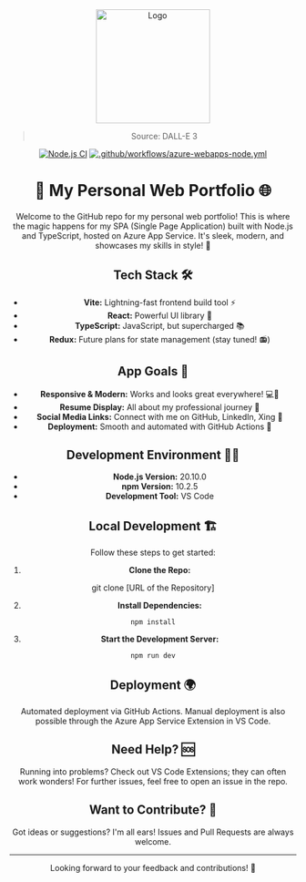 <div align="center">
<a href="https://github.com/NicoFilips/AzureAppService.NicoFilips.de/">
  <img src="https://github.com/NicoFilips/AzureAppService.NicoFilips/assets/35654361/ce4036b6-1e02-4a36-a5d9-a92114c7f6e3" alt="Logo" width="200" height="200">
</a>

<blockquote>
  <p>Source: DALL-E 3</p>
</blockquote>

[![Node.js CI](https://github.com/NicoFilips/AzureAppService.NicoFilips/actions/workflows/node.js.yml/badge.svg)](https://github.com/NicoFilips/AzureAppService.NicoFilips/actions/workflows/node.js.yml)
[![.github/workflows/azure-webapps-node.yml](https://github.com/NicoFilips/AzureAppService.NicoFilips/actions/workflows/deploy-Azure.yml/badge.svg)](https://github.com/NicoFilips/AzureAppService.NicoFilips/actions/workflows/deploy-Azure.yml)

# 🚀 My Personal Web Portfolio 🌐

Welcome to the GitHub repo for my personal web portfolio! This is where the magic happens for my SPA (Single Page Application) built with Node.js and TypeScript, hosted on Azure App Service. It's sleek, modern, and showcases my skills in style! 🌟

## Tech Stack 🛠️

- **Vite:** Lightning-fast frontend build tool ⚡
- **React:** Powerful UI library 🎨
- **TypeScript:** JavaScript, but supercharged 📚
- **Redux:** Future plans for state management (stay tuned! 📻)

## App Goals 🎯

- **Responsive & Modern:** Works and looks great everywhere! 💻📱
- **Resume Display:** All about my professional journey 📄
- **Social Media Links:** Connect with me on GitHub, LinkedIn, Xing 🔗
- **Deployment:** Smooth and automated with GitHub Actions 🚚

## Development Environment 🧑‍💻

- **Node.js Version:** 20.10.0
- **npm Version:** 10.2.5
- **Development Tool:** VS Code

## Local Development 🏗️

Follow these steps to get started:

1. **Clone the Repo:**

git clone [URL of the Repository]



2. **Install Dependencies:**
```
npm install
```

3. **Start the Development Server:**
```
npm run dev
```

## Deployment 🌍

Automated deployment via GitHub Actions. Manual deployment is also possible through the Azure App Service Extension in VS Code.

## Need Help? 🆘

Running into problems? Check out VS Code Extensions; they can often work wonders! For further issues, feel free to open an issue in the repo.

## Want to Contribute? 🤝

Got ideas or suggestions? I'm all ears! Issues and Pull Requests are always welcome.

---

Looking forward to your feedback and contributions! 🙌
